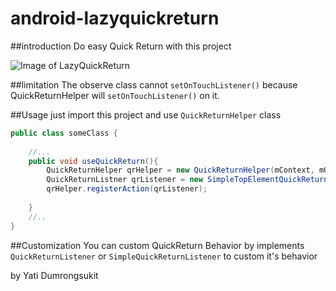 # android-lazyquickreturn
##introduction
Do easy Quick Return with this project

![Image of LazyQuickReturn](http://dev.ctrlyati.in.th/lazyQuickReturn/lazyQuickReturn.gif)

##limitation
The observe class cannot `setOnTouchListener()` because QuickReturnHelper will `setOnTouchListener()` on it.

##Usage
just import this project and use `QuickReturnHelper` class

```java
public class someClass {
    
    //...
    public void useQuickReturn(){
        QuickReturnHelper qrHelper = new QuickReturnHelper(mContext, mObserverView);
        QuickReturnListner qrListener = new SimpleTopElementQuickReturnListener(mQuickReturnView, mContext);
        qrHelper.registerAction(qrListener);
    
    }
    //..
}
```

##Customization
You can custom QuickReturn Behavior by implements `QuickReturnListener` or `SimpleQuickReturnListener` to custom it's behavior


by Yati Dumrongsukit